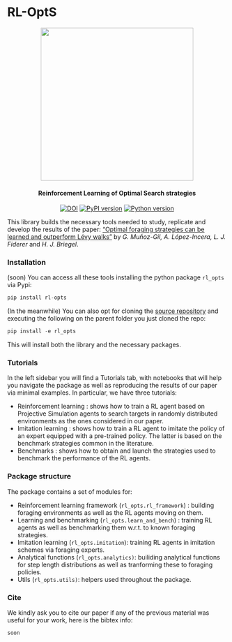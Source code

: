 RL-OptS
================

<!-- WARNING: THIS FILE WAS AUTOGENERATED! DO NOT EDIT! -->
<p align="center">
<img width="350" src="figs/https://github.com/gorkamunoz/rl_opts/blob/master/nbs/figs/index_fig.png">
</p>
<h4 align="center">
Reinforcement Learning of Optimal Search strategies
</h4>
<p align="center">
<a href="https://doi.org/10.5281/c"><img src="https://zenodo.org/badge/DOI/zzz/zenodo.xxx.svg" alt="DOI"></a>
<a href="https://badge.fury.io/py/a"><img src="https://badge.fury.io/py/xxx.svg" alt="PyPI version"></a>
<a href="https://badge.fury.io/py/b"><img src="https://img.shields.io/badge/python-3.9-red" alt="Python version"></a>
</p>

This library builds the necessary tools needed to study, replicate and
develop the results of the paper: [“Optimal foraging strategies can be
learned and outperform Lévy walks”](https://arxiv.org/abs/2303.06050) by *G. Muñoz-Gil, A.
López-Incera, L. J. Fiderer* and *H. J. Briegel*.

### Installation

(soon) You can access all these tools installing the python package `rl_opts`
via Pypi:

``` python
pip install rl-opts
```

(In the meanwhile) You can also opt for cloning the [source
repository](https://github.com/gorkamunoz/rl_opts) and executing the
following on the parent folder you just cloned the repo:

``` python
pip install -e rl_opts
```

This will install both the library and the necessary packages.

### Tutorials

In the left sidebar you will find a Tutorials tab, with notebooks that will
help you navigate the package as well as reproducing the results of our
paper via minimal examples. In particular, we have three tutorials:

- <a href="tutorials/tutorial_learning.ipynb" style="text-decoration:none">Reinforcement
  learning </a> : shows how to train a RL agent based on Projective
  Simulation agents to search targets in randomly distributed
  environments as the ones considered in our paper.
- <a href="tutorials/tutorial_imitation.ipynb" style="text-decoration:none">Imitation
  learning </a> : shows how to train a RL agent to imitate the policy of
  an expert equipped with a pre-trained policy. The latter is based on
  the benchmark strategies common in the literature.
- <a href="tutorials/tutorial_benchmarks.ipynb" style="text-decoration:none">Benchmarks
  </a> : shows how to obtain and launch the strategies used to benchmark the performance of the RL agents.

### Package structure

The package contains a set of modules for:

- <a href="lib_nbs/01_rl_framework.ipynb" style="text-decoration:none">Reinforcement
  learning framework (`rl_opts.rl_framework`)</a> : building foraging
  environments as well as the RL agents moving on them.
- <a href="lib_nbs/02_learning.ipynb" style="text-decoration:none">Learning
  and benchmarking (`rl_opts.learn_and_bench`)</a> : training RL agents
  as well as benchmarking them w.r.t. to known foraging strategies.
- <a href="lib_nbs/04_imitation_learning.ipynb" style="text-decoration:none">Imitation
  learning (`rl_opts.imitation`)</a>: training RL agents in imitation
  schemes via foraging experts.
- <a href="lib_nbs/04_imitation_learning.ipynb" style="text-decoration:none">Analytical
  functions (`rl_opts.analytics)`</a>: builiding analytical functions
  for step length distributions as well as tranforming these to foraging
  policies.
- <a href="lib_nbs/00_utils.ipynb" style="text-decoration:none">Utils
  (`rl_opts.utils)`</a>: helpers used throughout the package.

### Cite

We kindly ask you to cite our paper if any of the previous material was
useful for your work, here is the bibtex info:

``` latex
soon
```
